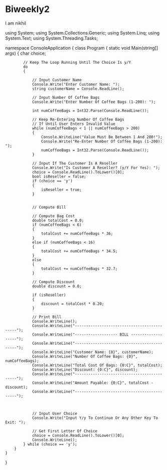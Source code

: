 # Biweekly2
I am nikhil

using System;
using System.Collections.Generic;
using System.Linq;
using System.Text;
using System.Threading.Tasks;

namespace ConsoleApplication
{
    class Program
    {
        static void Main(string[] args)
        {
            char choice;

            // Keep The Loop Running Until The Choice Is y/Y
            do
            {

                // Input Customer Name
                Console.Write("Enter Customer Name: ");
                string customerName = Console.ReadLine();

                // Input Number Of Coffee Bags
                Console.Write("Enter Number Of Coffee Bags (1-200): ");

                int numCoffeeBags = Int32.Parse(Console.ReadLine());

                // Keep Re-Entering Number Of Coffee Bags
                // If Until User Enters Invalid Value
                while (numCoffeeBags < 1 || numCoffeeBags > 200)
                {
                    Console.WriteLine("Value Must Be Between 1 And 200!");
                    Console.Write("Re-Enter Number Of Coffee Bags (1-200): ");
                    numCoffeeBags = Int32.Parse(Console.ReadLine());
                }

                // Input If The Customer Is A Reseller
                Console.Write("Is Customer A Reseller? (y/Y For Yes): ");
                choice = Console.ReadLine().ToLower()[0];
                bool isReseller = false;
                if (choice == 'y')
                {
                    isReseller = true;
                }


                // Compute Bill

                // Compute Bag Cost
                double totalCost = 0.0;
                if (numCoffeeBags < 6)
                {
                    totalCost += numCoffeeBags * 36;
                }
                else if (numCoffeeBags < 16)
                {
                    totalCost += numCoffeeBags * 34.5;
                }
                else
                {
                    totalCost += numCoffeeBags * 32.7;
                }

                // Compute Discount
                double discount = 0.0;

                if (isReseller)
                {
                    discount = totalCost * 0.20;
                }

                // Print Bill
                Console.WriteLine();
                Console.WriteLine("--------------------------------------------");
                Console.WriteLine("------------------- BILL -------------------");
                Console.WriteLine("--------------------------------------------");
                Console.WriteLine("Customer Name: {0}", customerName);
                Console.WriteLine("Number Of Coffee Bags: {0}", numCoffeeBags);
                Console.WriteLine("Total Cost Of Bags: {0:C}", totalCost);
                Console.WriteLine("Discount: {0:C}", discount);
                Console.WriteLine("--------------------------------------------");
                Console.WriteLine("Amount Payable: {0:C}", totalCost - discount);
                Console.WriteLine("--------------------------------------------");



                // Input User Choice
                Console.Write("Input Y/y To Continue Or Any Other Key To Exit: ");

                // Get First Letter Of Choice
                choice = Console.ReadLine().ToLower()[0];
                Console.WriteLine();
            } while (choice == 'y');
        }
    }
}

